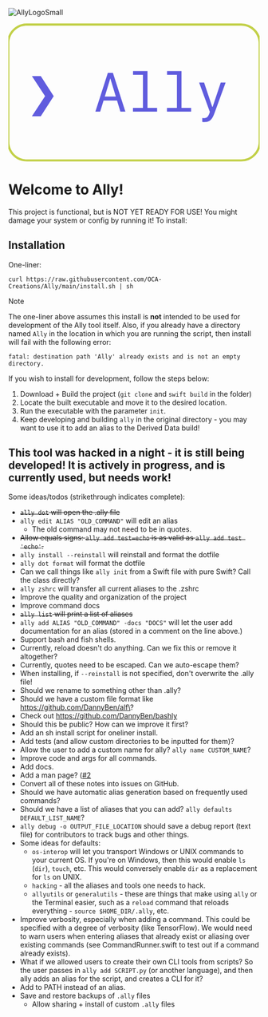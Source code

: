 
![AllyLogoSmall](https://github.com/OCA-Creations/Ally/assets/104732280/5681e523-1abb-4a59-8b74-3285a0f6d61a)<?xml version="1.0" encoding="UTF-8" standalone="no"?>
<!DOCTYPE svg PUBLIC "-//W3C//DTD SVG 1.1//EN" "http://www.w3.org/Graphics/SVG/1.1/DTD/svg11.dtd">
<!-- Created with Vectornator (http://vectornator.io/) -->
<svg height="100%" stroke-miterlimit="10" style="fill-rule:nonzero;clip-rule:evenodd;stroke-linecap:round;stroke-linejoin:round;" version="1.1" viewBox="0 0 500 274.683" width="100%" xml:space="preserve" xmlns="http://www.w3.org/2000/svg" xmlns:vectornator="http://vectornator.io" xmlns:xlink="http://www.w3.org/1999/xlink">
<defs/>
<clipPath id="ArtboardFrame">
<rect height="274.683" width="500" x="0" y="0"/>
</clipPath>
<g clip-path="url(#ArtboardFrame)" id="Layer-1" vectornator:layerName="Layer-1">
<g opacity="1" vectornator:layerName="g">
<g opacity="1" vectornator:layerName="g">
<path d="M46.8502 184.499L73.043 144.569L46.8502 104.586L64.4901 104.586L90.2017 144.569L64.4901 184.499L46.8502 184.499Z" fill="#605cde" fill-rule="nonzero" opacity="1" stroke="none" vectornator:layerName="path"/>
<path d="M222.927 175.465L232.87 175.465L208.015 98.3311L197.966 98.3311L173.108 175.465L182.676 175.465L189.413 153.336L216.245 153.336L222.927 175.465ZM202.722 109.662L202.989 109.662L213.787 145.264L191.872 145.264L202.722 109.662Z" fill="#605cde" fill-rule="nonzero" opacity="1" stroke="none" vectornator:layerName="path"/>
<path d="M295.998 175.465L295.998 167.928L276.861 167.928L276.861 94.6963L248.104 94.6963L248.104 102.233L267.775 102.233L267.775 167.928L247.943 167.928L247.943 175.465L295.998 175.465Z" fill="#605cde" fill-rule="nonzero" opacity="1" stroke="none" vectornator:layerName="path"/>
<path d="M363.67 175.465L363.67 167.928L344.534 167.928L344.534 94.6963L315.777 94.6963L315.777 102.233L335.447 102.233L335.447 167.928L315.615 167.928L315.615 175.465L363.67 175.465Z" fill="#605cde" fill-rule="nonzero" opacity="1" stroke="none" vectornator:layerName="path"/>
<path d="M389.757 196.098C400.502 196.098 405.367 191.876 410.443 177.604L432.305 117.467L422.631 117.467L406.435 166.003L405.739 166.003L389.49 117.467L379.6 117.467L400.928 175.838L399.912 178.992C397.507 185.729 394.514 188.187 389.062 188.187C388.208 188.187 386.55 188.135 385.855 187.973L385.855 195.937C386.656 196.045 388.42 196.098 389.757 196.098Z" fill="#605cde" fill-rule="nonzero" opacity="1" stroke="none" vectornator:layerName="path"/>
</g>
<g opacity="1" vectornator:layerName="use">
<clipPath clip-rule="nonzero" id="ClipPath">
<path d="M-2.42631 0L-2.42631 274.647L502.426 274.647L502.426 0L-2.42631 0ZM36.8112 4.36148L463.181 4.36148C482.443 4.36148 498.065 19.9742 498.065 39.2375L498.065 235.409C498.065 254.672 482.443 270.285 463.181 270.286L36.8112 270.286C17.5489 270.286 1.92731 254.672 1.92729 235.409L1.92729 39.2375C1.92729 19.9742 17.5489 4.36147 36.8112 4.36148Z"/>
</clipPath>
<g clip-path="url(#ClipPath)">
<path d="M1.92918 39.2395C1.92918 19.9762 17.5461 4.36003 36.8084 4.36003L463.184 4.36003C482.446 4.36003 498.063 19.9762 498.063 39.2395L498.063 235.409C498.063 254.671 482.446 270.288 463.184 270.288L36.8084 270.288C17.5461 270.288 1.92918 254.671 1.92918 235.409L1.92918 39.2395Z" fill="none" opacity="1" stroke="#c2d047" stroke-linecap="butt" stroke-linejoin="round" stroke-width="8.71988" vectornator:layerName="path"/>
</g>
</g>
</g>
</g>
</svg>


# Welcome to Ally!
This project is functional, but is NOT YET READY FOR USE! You might damage your system or config by running it! To install:
## Installation
One-liner:
```
curl https://raw.githubusercontent.com/OCA-Creations/Ally/main/install.sh | sh
```
> [!NOTE]
> The one-liner above assumes this install is **not** intended to be used for development of the Ally tool itself. Also, if you already have a directory named `Ally` in the location in which you are running the script, then install will fail with the following error:
> ```
> fatal: destination path 'Ally' already exists and is not an empty directory.
> ```
If you wish to install for development, follow the steps below:
1. Download + Build the project (`git clone` and `swift build` in the folder)
2. Locate the built executable and move it to the desired location.
3. Run the executable with the parameter `init`.
4. Keep developing and building `ally` in the original directory - you may want to use it to add an alias to the Derived Data build!
## This tool was hacked in a night - it is still being developed! It is actively in progress, and is currently used, but needs work!
Some ideas/todos (strikethrough indicates complete):
- <s>`ally dot` will open the .ally file</s>
- `ally edit ALIAS "OLD_COMMAND"` will edit an alias
    - The old command may not need to be in quotes.
- <s>Allow equals signs: `ally add test=echo` is as valid as `ally add test 'echo'`.</s>
- `ally install --reinstall` will reinstall and format the dotfile
- `ally dot format` will format the dotfile
- Can we call things like `ally init` from a Swift file with pure Swift? Call the class directly?
- `ally zshrc` will transfer all current aliases to the .zshrc
- Improve the quality and organization of the project
- Improve command docs
- <s>`ally list` will print a list of aliases</s>
- `ally add ALIAS "OLD_COMMAND" -docs "DOCS"` will let the user add documentation for an alias (stored in a comment on the line above.)
- Support bash and fish shells.
- Currently, reload doesn't do anything. Can we fix this or remove it altogether?
- Currently, quotes need to be escaped. Can we auto-escape them?
- When installing, if `--reinstall` is not specified, don't overwrite the .ally file!
- Should we rename to something other than .ally?
- Should we have a custom file format like https://github.com/DannyBen/alf\?
- Check out https://github.com/DannyBen/bashly
- Should this be public? How can we improve it first?
- Add an sh install script for oneliner install.
- Add tests (and allow custom directories to be inputted for them)?
- Allow the user to add a custom name for ally? `ally name CUSTOM_NAME`?
- Improve code and args for all commands.
- Add docs.
- Add a man page? ([#2](https://github.com/OCA-Creations/Ally/issues/2)
- Convert all of these notes into issues on GitHub.
- Should we have automatic alias generation based on frequently used commands?
- Should we have a list of aliases that you can add? `ally defaults DEFAULT_LIST_NAME`?
- `ally debug -o OUTPUT_FILE_LOCATION` should save a debug report (text file) for contributors to track bugs and other things.
- Some ideas for defaults:
    - `os-interop` will let you transport Windows or UNIX commands to your current OS. If you're on Windows, then this would enable `ls` (`dir`), `touch`, etc. This would conversely enable `dir` as a replacement for `ls` on UNIX.
    - `hacking` - all the aliases and tools one needs to hack.
    - `allyutils` or `generalutils` - these are things that make using `ally` or the Terminal easier, such as a `reload` command that reloads everything - `source $HOME_DIR/.ally`, etc.
- Improve verbosity, especially when adding a command. This could be specified with a degree of verbosity (like TensorFlow). We would need to warn users when entering aliases that already exist or aliasing over existing commands (see CommandRunner.swift to test out if a command already exists).
- What if we allowed users to create their own CLI tools from scripts? So the user passes in `ally add SCRIPT.py` (or another language), and then ally adds an alias for the script, and creates a CLI for it?
- Add to PATH instead of an alias.
- Save and restore backups of `.ally` files
    - Allow sharing + install of custom `.ally` files
